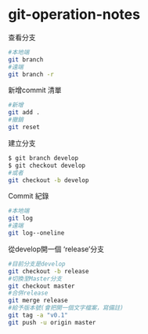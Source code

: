 # git-operation-notes
查看分支
```Bash
#本地端
git branch
#遠端
git branch -r
```
新增commit 清單
```Bash
#新增
git add .
#撤銷
git reset
```
建立分支
```Bash
$ git branch develop
$ git checkout develop
#或者
git checkout -b develop
```
Commit 紀錄
```Bash
#本地端
git log
#遠端
git log--oneline
```
從develop開一個 ‘release’分支
```Bash
#目前分支是develop
git checkout -b release
#切換至Master分支
git checkout master
#合併release
git merge release
#給予版本號(會把開一個文字檔案，寫備註)
git tag -a "v0.1"
git push -u origin master
```
